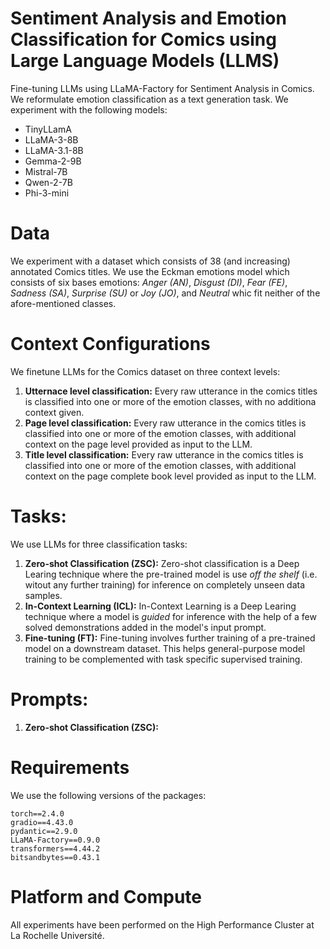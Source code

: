 # Sentiment Analysis and Emotion Classification for Comics using Large Language Models (LLMS)

Fine-tuning LLMs using LLaMA-Factory for Sentiment Analysis in Comics. We reformulate emotion classification as a text generation task. We experiment with the following models:

- TinyLLamA
- LLaMA-3-8B
- LLaMA-3.1-8B
- Gemma-2-9B
- Mistral-7B
- Qwen-2-7B
- Phi-3-mini


# Data

We experiment with a dataset which consists of 38 (and increasing) annotated Comics titles. We use the Eckman emotions model which consists of six bases emotions: *Anger (AN)*, *Disgust (DI)*, *Fear (FE)*, *Sadness (SA)*, *Surprise (SU)* or *Joy (JO)*, and *Neutral* whic fit neither of the afore-mentioned classes.

# Context Configurations

We finetune LLMs for the Comics dataset on three context levels: 

1) **Utternace level classification:** Every raw utterance in the comics titles is classified into one or more of the emotion classes, with no additiona context given.
2) **Page level classification:** Every raw utterance in the comics titles is classified into one or more of the emotion classes, with additional context on the page level provided as input to the LLM.
3) **Title level classification:** Every raw utterance in the comics titles is classified into one or more of the emotion classes, with additional context on the page complete book level provided as input to the LLM.


# Tasks:

We use LLMs for three classification tasks:

1) **Zero-shot Classification (ZSC):** Zero-shot classification is a Deep Learing technique where the pre-trained model is use *off the shelf* (i.e. witout any further training) for inference on completely unseen data samples.
2) **In-Context Learning (ICL):** In-Context Learning is a Deep Learing technique where a model is *guided* for inference with the help of a few solved demonstrations added in the model's input prompt.
3) **Fine-tuning (FT):** Fine-tuning involves further training of a pre-trained model on a downstream dataset. This helps general-purpose model training to be complemented with task specific supervised training.

# Prompts:

1) **Zero-shot Classification (ZSC):** 


# Requirements

We use the following versions of the packages:

```
torch==2.4.0
gradio==4.43.0
pydantic==2.9.0
LLaMA-Factory==0.9.0
transformers==4.44.2
bitsandbytes==0.43.1
```

# Platform and Compute

All experiments have been performed on the High Performance Cluster at La Rochelle Université.